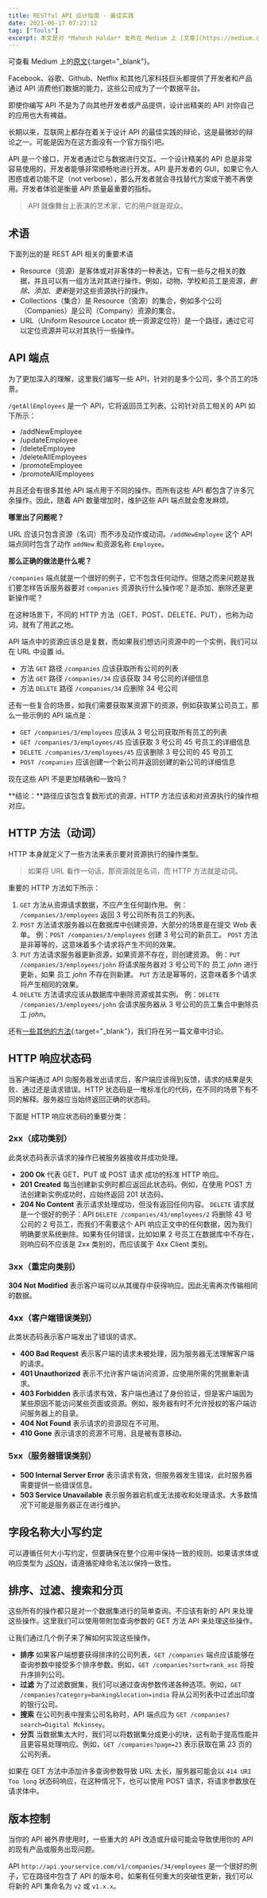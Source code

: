 ```yaml
---
title: RESTful API 设计指南 - 最佳实践
date: 2021-06-17 07:23:12
tag: ["Tools"]
excerpt: 本文是对 *Mahesh Haldar* 发布在 Medium 上 [文章](https://medium.com/hackernoon/restful-api-designing-guidelines-the-best-practices-60e1d954e7c9){:target="_blank"} 的译文。
---
```


可查看 Medium 上的[原文](https://medium.com/hackernoon/restful-api-designing-guidelines-the-best-practices-60e1d954e7c9){:target="_blank"}。

Facebook、谷歌、Github、Netflix 和其他几家科技巨头都提供了开发者和产品通过 API 消费他们数据的能力，这些公司成为了一个数据平台。

即使你编写 API 不是为了向其他开发者或产品提供，设计出精美的 API 对你自己的应用也大有裨益。

长期以来，互联网上都存在着关于设计 API 的最佳实践的辩论，这是最微妙的辩论之一。可能是因为在这方面没有一个官方指引吧。

API 是一个接口，开发者通过它与数据进行交互。一个设计精美的 API 总是非常容易使用的，开发者能够非常顺畅地进行开发。API 是开发者的 GUI，如果它令人困惑或者功能不足（not verbose），那么开发者就会寻找替代方案或干脆不再使用。开发者体验是衡量 API 质量最重要的指标。

> API 就像舞台上表演的艺术家，它的用户就是观众。

## 术语

下面列出的是 REST API 相关的重要术语

- Resource（资源）是客体或对非客体的一种表达，它有一些与之相关的数据，并且可以有一组方法对其进行操作。例如，动物、学校和员工是资源，_删除_、_添加_、*更新*是对这些资源执行的操作。
- Collections（集合）是 Resource（资源）的集合，例如多个公司（Companies）是公司（Company）资源的集合。
- URL（Uniform Resource Locator 统一资源定位符）是一个路径，通过它可以定位资源并可以对其执行一些操作。

## API 端点

为了更加深入的理解，这里我们编写一些 API，针对的是多个公司，多个员工的场景。

`/getAllEmployees` 是一个 API，它将返回员工列表。公司针对员工相关的 API 如下所示：

- /addNewEmployee
- /updateEmployee
- /deleteEmployee
- /deleteAllEmployees
- /promoteEmployee
- /promoteAllEmployees

并且还会有很多其他 API 端点用于不同的操作。而所有这些 API 都包含了许多冗余操作。因此，随着 API 数量增加时，维护这些 API 端点就会愈发麻烦。

**哪里出了问题呢？**

URL 应该只包含资源（名词）而不涉及动作或动词。`/addNewEmployee` 这个 API 端点同时包含了动作 `addNew` 和资源名称 `Employee`。

**那么正确的做法是什么呢？**

`/companies` 端点就是一个很好的例子，它不包含任何动作。但随之而来问题是我们要怎样告诉服务器要对 `companies` 资源执行什么操作呢？是添加、删除还是更新操作呢？

在这种场景下，不同的 HTTP 方法（GET、POST、DELETE、PUT），也称为动词，就有了用武之地。

API 端点中的资源应该总是复数，而如果我们想访问资源中的一个实例，我们可以在 URL 中设置 id。

- 方法 `GET` 路径 `/companies` 应该获取所有公司的列表
- 方法 `GET` 路径 `/companies/34` 应该获取 34 号公司的详细信息
- 方法 `DELETE` 路径 `/companies/34` 应删除 34 号公司

还有一些复合的场景，如我们需要获取某资源下的资源，例如获取某公司员工，那么一些示例的 API 端点是：

- `GET /companies/3/employees` 应该从 3 号公司获取所有员工的列表
- `GET /companies/3/employees/45` 应该获取 3 号公司 45 号员工的详细信息
- `DELETE /companies/3/employees/45` 应该删除 3 号公司的 45 号员工
- `POST /companies` 应该创建一个新公司并返回创建的新公司的详细信息

现在这些 API 不是更加精确和一致吗？

**结论：**路径应该包含复数形式的资源，HTTP 方法应该和对资源执行的操作相对应。

## HTTP 方法（动词）

HTTP 本身就定义了一些方法来表示要对资源执行的操作类型。

> 如果将 URL 看作一句话，那资源就是名词，而 HTTP 方法就是动词。

重要的 HTTP 方法如下所示：

1. `GET` 方法从资源请求数据，不应产生任何副作用。
   例： `/companies/3/employees` 返回 3 号公司所有员工的列表。
2. `POST` 方法请求服务器以在数据库中创建资源，大部分的场景是在提交 Web 表单。
   例：`POST /companies/3/employees` 创建 3 号公司的新员工。
   `POST` 方法是非幂等的，这意味着多个请求将产生不同的效果。
3. `PUT` 方法请求服务器更新资源，如果资源不存在，则创建资源。
   例：`PUT /companies/3/employees/john` 将请求服务器对 3 号公司下的 员工 _john_ 进行更新，如果 员工 _john_ 不存在则新建。
   `PUT` 方法是幂等的，这意味着多个请求将产生相同的效果。
4. `DELETE` 方法请求应该从数据库中删除资源或其实例。
   例：`DELETE /companies/3/employees/john` 会请求服务器从 3 号公司的员工集合中删除员工 _john_。

还有[一些其他的方法](https://en.wikipedia.org/wiki/Hypertext_Transfer_Protocol#Request_methods){:target="\_blank"}，我们将在另一篇文章中讨论。

## HTTP 响应状态码

当客户端通过 API 向服务器发出请求后，客户端应该得到反馈，请求的结果是失败、通过还是请求错误。HTTP 状态码是一堆标准化的代码，在不同的场景下有不同的解释。服务器应当始终返回正确的状态码。

下面是 HTTP 响应状态码的重要分类：

### 2xx（成功类别）

此类状态码表示请求的操作已被服务器接收并成功处理。

- **200 Ok** 代表 GET、PUT 或 POST 请求 成功的标准 HTTP 响应。
- **201 Created** 每当创建新实例时都应返回此状态码。例如，在使用 POST 方法创建新实例成功时，应始终返回 201 状态码。
- **204 No Content** 表示请求处理成功，但没有返回任何内容。
  `DELETE` 请求就是一个很好的例子：API `DELETE /companies/43/employees/2` 将删除 43 号公司的 2 号员工，而我们不需要这个 API 响应正文中的任何数据，因为我们明确要求系统删除。如果有任何错误，比如如果 2 号员工在数据库中不存在，则响应码不应该是 2xx 类别的，而应该属于 4xx Client 类别。

### 3xx（重定向类别）

**304 Not Modified** 表示客户端可以从其缓存中获得响应。因此无需再次传输相同的数据。

### 4xx（客户端错误类别）

此类状态码表示客户端发出了错误的请求。

- **400 Bad Request** 表示客户端的请求未被处理，因为服务器无法理解客户端的请求。
- **401 Unauthorized** 表示不允许客户端访问资源，应使用所需的凭据重新请求。
- **403 Forbidden** 表示请求有效，客户端也通过了身份验证，但是客户端因为某些原因不能访问某些页面或资源。例如，服务器有时不允许授权的客户端访问服务器上的目录。
- **404 Not Found** 表示请求的资源现在不可用。
- **410 Gone** 表示请求的资源不可用，且是被有意移动。

### 5xx（服务器错误类别）

- **500 Internal Server Error** 表示请求有效，但服务器发生错误，此时服务器需要提供一些错误信息。
- **503 Service Unavailable** 表示服务器宕机或无法接收和处理请求。大多数情况下可能是服务器正在进行维护。

## 字段名称大小写约定

可以遵循任何大小写约定，但要确保在整个应用中保持一致的规则。如果请求体或响应类型为 [JSON](https://en.wikipedia.org/wiki/JSON)，请遵循驼峰命名法以保持一致性。

## 排序、过滤、搜索和分页

这些所有的操作都只是对一个数据集进行的简单查询。不应该有新的 API 来处理这些操作。这里我们可以使用带附加查询参数的 GET 方法 API 来处理这些操作。

让我们通过几个例子来了解如何实现这些操作。

- **排序** 如果客户端想要获得排序的公司列表，`GET /companies` 端点应该能够在查询参数中接受多个排序参数。例如，`GET /companies?sort=rank_asc` 将按升序排列公司。
- **过滤** 为了过滤数据集，我们可以通过查询参数传递各种选项。例如，`GET /companies?category=banking&location=india` 将从公司列表中过滤出印度的银行公司。
- **搜索** 在公司列表中搜索公司名称时，API 端点应为 `GET /companies?search=Digital Mckinsey`。
- **分页** 当数据集太大时，我们可以将数据集分成更小的块，这有助于提高性能并且更容易处理响应。例如，`GET /companies?page=23` 表示获取在第 23 页的公司列表。

如果在 GET 方法中添加许多查询参数导致 URL 太长，服务器可能会以 `414 URI Too long` 状态码响应，在这种情况下，也可以使用 POST 请求，将请求参数放在请求体中。

## 版本控制

当你的 API 被外界使用时，一些重大的 API 改造或升级可能会导致使用你的 API 的现有产品或服务出现问题。

API `http://api.yourservice.com/v1/companies/34/employees` 是一个很好的例子，它在路径中包含了 API 的版本号。如果有任何重大的突破性更新，我们可以将新的 API 集命名为 `v2` 或 `v1.x.x`。

